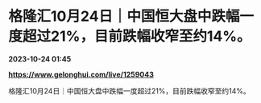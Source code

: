 # 格隆汇10月24日｜中国恒大盘中跌幅一度超过21%，目前跌幅收窄至约14%。

**2023-10-24 01:45**

**https://www.gelonghui.com/live/1259043**

格隆汇10月24日｜中国恒大盘中跌幅一度超过21%，目前跌幅收窄至约14%。